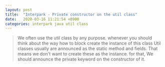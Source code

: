 ```yaml
---
layout: post
title:  "Interpark - Private constructor on the util class"
date:   2020-03-16 11:21:54 +0900
categories: interpark java util class 
---
```


> We often use the util class by any purpose. whenever you should think about the way how to block create the instance of this class
Util classes usually are announced as the static method and fields. That means we don't want to create these as the instance.
for that, We should announce the private keyword on the constructor of it.
  